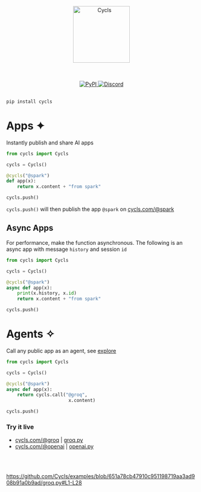 </br></br>
<p align="center">
    <picture>
      <source media="(prefers-color-scheme: dark)" srcset="https://cycls.com/static/assets/logo-gold.svg">
      <source media="(prefers-color-scheme: light)" srcset="https://cycls.com/static/assets/logo.svg">
      <img alt="Cycls" src="https://cycls.com/static/assets/logo.svg" width="150">
    </picture>
</p>
</br></br>

<div align="center">
    <a href="https://pypi.org/project/cycls/" target="_blank" rel="noopener noreferrer">
        <img loading="lazy" src="https://img.shields.io/pypi/v/cycls.svg" alt="PyPI" class="img_ev3q" style="display: inline;">
    </a>
    <a href="https://discord.gg/BMnaMatDC7" target="_blank" rel="noopener noreferrer">
        <img loading="lazy" src="https://img.shields.io/discord/1175782747164389466" alt="Discord" class="img_ev3q" style="display: inline;">
    </a>
</div>

</br>

```sh
pip install cycls
```

# Apps ✦
Instantly publish and share AI apps

```py
from cycls import Cycls

cycls = Cycls()

@cycls("@spark")
def app(x):
    return x.content + "from spark"

cycls.push()
```
`cycls.push()` will then publish the app `@spark` on [cycls.com/@spark](https://cycls.com/@spark)
## Async Apps
For performance, make the function asynchronous. The following is an async app with message `history` and session `id`
```py
from cycls import Cycls

cycls = Cycls()

@cycls("@spark")
async def app(x):
    print(x.history, x.id)
    return x.content + "from spark"

cycls.push()
```

# Agents ✧
Call any public app as an agent, see [explore](https://explore.cycls.com)
```py
from cycls import Cycls

cycls = Cycls()

@cycls("@spark")
async def app(x):
    return cycls.call("@groq",
                       x.content)

cycls.push()
```

### Try it live
- [cycls.com/@groq](https://cycls.com/@groq)     | [groq.py](https://github.com/Cycls/examples/blob/main/groq.py)
- [cycls.com/@openai](https://cycls.com/@openai) | [openai.py](https://github.com/Cycls/examples/blob/main/openai.py)

</br>
</br>

https://github.com/Cycls/examples/blob/651a78cb47910c951198719aa3ad908b91a0b9ad/groq.py#L1-L28
